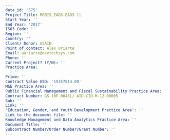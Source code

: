 ```yaml
---
data_id: '575'
Project Title: MOBIS_EADS-EADS ll
Start Year: ''
End Year: '2017'
ISO3 Code: ''
Region: ''
Country: ''
Client/ Donor: USAID
Point of contact: Alex Uriarte
Email: auriarte@devtechsys.com
Phone: ''
Current Project? (Y/N): ''
Practice Area:
  - ''
Prime: ''
Contract Value USD: '19357014.00'
M&E Practice Area: ''
Public Financial Management and Fiscal Sustainability Practice Area: ''
Contract Number: GS-10F-0048L/ AID-CIO-M-12-00005
Sub: ''
Link: ''
'Education, Gender, and Youth Development Practice Area': ''
Link to the document file: ''
Knowledge Management and Data Analytics Practice Area: ''
Document Title: ''
Subcontract Number/Order Number/Grant Number: ''
---
```


